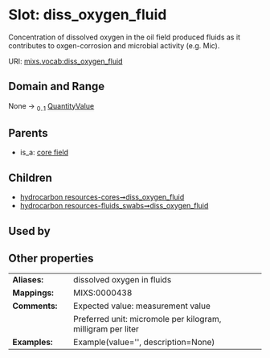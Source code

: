 
# Slot: diss_oxygen_fluid


Concentration of dissolved oxygen in the oil field produced fluids as it contributes to oxgen-corrosion and microbial activity (e.g. Mic).

URI: [mixs.vocab:diss_oxygen_fluid](https://w3id.org/mixs/vocab/diss_oxygen_fluid)


## Domain and Range

None &#8594;  <sub>0..1</sub> [QuantityValue](QuantityValue.md)

## Parents

 *  is_a: [core field](core_field.md)

## Children

 *  [hydrocarbon resources-cores➞diss_oxygen_fluid](hydrocarbon_resources_cores_diss_oxygen_fluid.md)
 *  [hydrocarbon resources-fluids_swabs➞diss_oxygen_fluid](hydrocarbon_resources_fluids_swabs_diss_oxygen_fluid.md)

## Used by


## Other properties

|  |  |  |
| --- | --- | --- |
| **Aliases:** | | dissolved oxygen in fluids |
| **Mappings:** | | MIXS:0000438 |
| **Comments:** | | Expected value: measurement value |
|  | | Preferred unit: micromole per kilogram, milligram per liter |
| **Examples:** | | Example(value='', description=None) |

